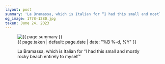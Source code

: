 ```yaml
---
layout: post
summary: 'La Bramassa, which is Italian for “I had this small and mostly rocky beach entirely to myself”'
og_image: 1778-1280.jpg
taken: June 24, 2023
---
```


<figure class="post">
<img alt="{{ page.summary }}" sizes="(min-width: 700px) 50vw, calc(100vw - 2rem)" src="{{ site.assets_url }}/1778-640.jpg" srcset="{{ site.assets_url }}/1778-320.jpg 320w, {{ site.assets_url }}/1778-640.jpg 640w, {{ site.assets_url }}/1778-960.jpg 960w, {{ site.assets_url }}/1778-1280.jpg 1280w"/>
<figcaption>
<time>{{ page.taken | default: page.date | date: "%B %-d, %Y" }}</time>
<p>La Bramassa, which is Italian for “I had this small and mostly rocky beach entirely to myself”</p>
</figcaption>
</figure>
